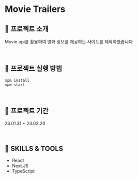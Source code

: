 # Movie Trailers

## 🌱 프로젝트 소개

Movie api를 활용하여 영화 정보를 제공하는 사이트를 제작하였습니다

<br />

## 🚀 프로젝트 실행 방법

```
npm install
npm start
```

<br />

## 📅 프로젝트 기간

23.01.31 ~ 23.02.20

<br />

## 🏹 SKILLS & TOOLS

- React
- Next.JS
- TypeScript

<br />
